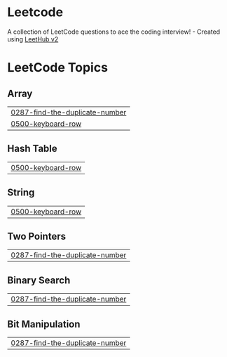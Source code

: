 # Leetcode
A collection of LeetCode questions to ace the coding interview! - Created using [LeetHub v2](https://github.com/arunbhardwaj/LeetHub-2.0)

<!---LeetCode Topics Start-->
# LeetCode Topics
## Array
|  |
| ------- |
| [0287-find-the-duplicate-number](https://github.com/pprenapurkar/Leetcode/tree/master/0287-find-the-duplicate-number) |
| [0500-keyboard-row](https://github.com/pprenapurkar/Leetcode/tree/master/0500-keyboard-row) |
## Hash Table
|  |
| ------- |
| [0500-keyboard-row](https://github.com/pprenapurkar/Leetcode/tree/master/0500-keyboard-row) |
## String
|  |
| ------- |
| [0500-keyboard-row](https://github.com/pprenapurkar/Leetcode/tree/master/0500-keyboard-row) |
## Two Pointers
|  |
| ------- |
| [0287-find-the-duplicate-number](https://github.com/pprenapurkar/Leetcode/tree/master/0287-find-the-duplicate-number) |
## Binary Search
|  |
| ------- |
| [0287-find-the-duplicate-number](https://github.com/pprenapurkar/Leetcode/tree/master/0287-find-the-duplicate-number) |
## Bit Manipulation
|  |
| ------- |
| [0287-find-the-duplicate-number](https://github.com/pprenapurkar/Leetcode/tree/master/0287-find-the-duplicate-number) |
<!---LeetCode Topics End-->